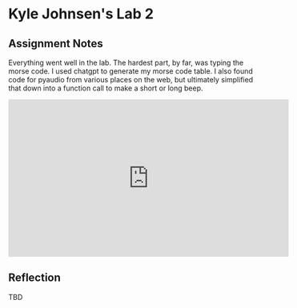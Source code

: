 # Kyle Johnsen's Lab 2
## Assignment Notes

Everything went well in the lab.  The hardest part, by far, was typing the morse code.  I used chatgpt to generate my morse code table.  I also found code for pyaudio from various places on the web, but ultimately simplified that down into a function call to make a short or long beep.

<iframe width="560" height="315" src="https://www.youtube.com/embed/weTJ-_OjW-0?si=rFPQ0tWVjuW8_N2g" title="YouTube video player" frameborder="0" allow="accelerometer; autoplay; clipboard-write; encrypted-media; gyroscope; picture-in-picture; web-share" allowfullscreen></iframe>

## Reflection

TBD
